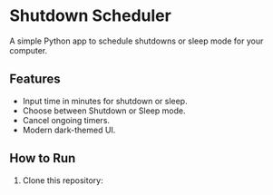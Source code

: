 # Shutdown Scheduler

A simple Python app to schedule shutdowns or sleep mode for your computer.

## Features
- Input time in minutes for shutdown or sleep.
- Choose between Shutdown or Sleep mode.
- Cancel ongoing timers.
- Modern dark-themed UI.

## How to Run
1. Clone this repository:
